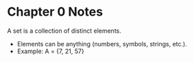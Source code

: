 # Chapter 0 Notes

A set is a collection of distinct elements.
 - Elements can be anything (numbers, symbols, strings, etc.).
 - Example: A = {7, 21, 57}
